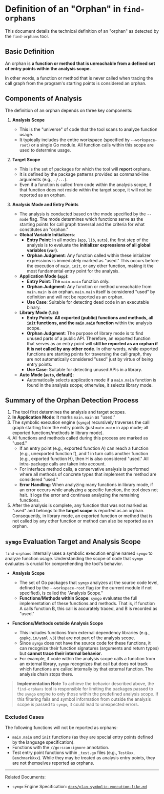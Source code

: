 # Definition of an "Orphan" in `find-orphans`

This document details the technical definition of an "orphan" as detected by the `find-orphans` tool.

## Basic Definition

An orphan is **a function or method that is unreachable from a defined set of entry points within the analysis scope.**

In other words, a function or method that is never called when tracing the call graph from the program's starting points is considered an orphan.

## Components of Analysis

The definition of an orphan depends on three key components:

1.  **Analysis Scope**
    -   This is the "universe" of code that the tool scans to analyze function usage.
    -   It typically includes the entire workspace (specified by `--workspace-root`) or a single Go module. All function calls within this scope are used to determine usage.

2.  **Target Scope**
    -   This is the set of packages for which the tool will **report** orphans.
    -   It is defined by the package patterns provided as command-line arguments (e.g., `./...`).
    -   Even if a function is called from code within the analysis scope, if that function does not reside within the target scope, it will not be reported as an orphan.

3.  **Analysis Mode and Entry Points**
    -   The analysis is conducted based on the mode specified by the `--mode` flag. The mode determines which functions serve as the starting points for call graph traversal and the criteria for what constitutes an "orphan."
    -   **Global Variable Initializers**:
        -   **Entry Point**: In all modes (`app`, `lib`, `auto`), the first step of the analysis is to evaluate the **initializer expressions of all global variables (`var`)**.
        -   **Orphan Judgment**: Any function called within these initializer expressions is immediately marked as "used." This occurs before the execution of `main`, `init`, or any other function, making it the most fundamental entry point for the analysis.
    -   **Application Mode (`app`)**:
        -   **Entry Point**: The `main.main` function only.
        -   **Orphan Judgment**: Any function or method unreachable from `main.main` is an orphan. `main.main` itself is considered "used" by definition and will not be reported as an orphan.
        -   **Use Case**: Suitable for detecting dead code in an executable binary.
    -   **Library Mode (`lib`)**:
        -   **Entry Points**: **All exported (public) functions and methods, all `init` functions, and the `main.main` function** within the analysis scope.
        -   **Orphan Judgment**: The purpose of library mode is to find unused parts of a public API. Therefore, an exported function that serves as an entry point will **still be reported as an orphan if it is not called by any other code**. In other words, while exported functions are starting points for traversing the call graph, they are not automatically considered "used" just by virtue of being entry points.
        -   **Use Case**: Suitable for detecting unused APIs in a library.
    -   **Auto Mode (`auto`, default)**:
        -   Automatically selects application mode if a `main.main` function is found in the analysis scope; otherwise, it selects library mode.

## Summary of the Orphan Detection Process

1.  The tool first determines the analysis and target scopes.
2.  **In Application Mode**: It marks `main.main` as "used."
3.  The symbolic execution engine (`symgo`) recursively traverses the call graph starting from the entry points (just `main.main` in app mode; all exported functions/methods in library mode).
4.  All functions and methods called during this process are marked as "used."
    -   If an entry point (e.g., exported function A) can reach a function (e.g., unexported function f), and f in turn calls another function (e.g., exported function H), then H is also considered "used." All intra-package calls are taken into account.
    -   For interface method calls, a conservative analysis is performed where all methods of concrete types that implement the method are considered "used."
    -   **Error Handling**: When analyzing many functions in library mode, if an error occurs while analyzing a specific function, the tool does not halt. It logs the error and continues analyzing the remaining functions.
5.  After the analysis is complete, any function that was not marked as "used" and belongs to the **target scope** is reported as an orphan. Consequently, in library mode, an exported function or method that is not called by any other function or method can also be reported as an orphan.

## `symgo` Evaluation Target and Analysis Scope

`find-orphans` internally uses a symbolic execution engine named `symgo` to analyze function usage. Understanding the scope of code that `symgo` evaluates is crucial for comprehending the tool's behavior.

-   **Analysis Scope**
    -   The set of Go packages that `symgo` analyzes at the source code level, defined by the `--workspace-root` flag (or the current module if not specified), is called the "Analysis Scope."
    -   **Functions/Methods within Scope**: `symgo` evaluates the full implementation of these functions and methods. That is, if function A calls function B, this call is accurately traced, and B is recorded as "used."

-   **Functions/Methods outside Analysis Scope**
    -   This includes functions from external dependency libraries (e.g., `gopkg.in/yaml.v3`) that are not part of the analysis scope.
    -   Since `symgo` does not have the source code for these functions, it can recognize their function signatures (arguments and return types) but **cannot trace their internal behavior**.
    -   For example, if code within the analysis scope calls a function from an external library, `symgo` recognizes that call but does not track which functions are called internally by that external function. The analysis chain stops there.

> **Implementation Note**
> To achieve the behavior described above, the `find-orphans` tool is responsible for limiting the packages passed to the `symgo` engine to only those within the predefined analysis scope. If this filtering fails and symbol information from outside the analysis scope is passed to `symgo`, it could lead to unexpected errors.

### Excluded Cases

The following functions will not be reported as orphans:

-   `main.main` and `init` functions (as they are special entry points defined by the language specification).
-   Functions with the `//go:scan:ignore` annotation.
-   Test entry point functions within `_test.go` files (e.g., `TestXxx`, `BenchmarkXxx`). While they may be treated as analysis entry points, they are not themselves reported as orphans.

---

Related Documents:
-   `symgo` Engine Specification: [`docs/plan-symbolic-execution-like.md`](../../docs/plan-symbolic-execution-like.md)
